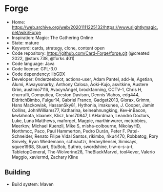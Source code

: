 # Forge

- Home: https://web.archive.org/web/20201111225132/https://www.slightlymagic.net/wiki/Forge
- Inspiration: Magic: The Gathering Online
- State: mature
- Keyword: cards, strategy, clone, content open
- Code repository: https://github.com/Card-Forge/forge.git (@created 2022, @stars 738, @forks 401)
- Code language: Java
- Code license: GPL-3.0
- Code dependency: libGDX
- Developer: 0nderzeeboot, actions-user, Adam Pantel, add-le, Agetian, Alumi, Alwayssnarky, Anthony Calosa, Aoki-Kujo, asvitkine, Austere Grim, austinio7116, AvacynAngel, brockfanning, CCTV-1, Chris H, churrufli, Computica, Creston Davison, Dennis Vlahos, edg444, EldritchBimbo, Fulgur14, Gabriel Franco, Gadget2013, Glorax, Grimm, Hans Mackowiak, HassanSky81, Hythonia, imakunee, J. Cooper, Jamin Collins, JohnWilliams77, Katharina, keineahnungking, Kev-inBacon, kevlahnota, klaxnek, Klisz, kms70847, LAHardman, Leandro Doctors, Luke, Luna Matthews, maforget, Magpie, marthinwurer, mctubbies, Meerkov, Michael Kuenzli, Mike S, misha-colbourne, NikolayHD, Northmoc, Paco, Paul Hammerton, Pedro Durán, Peter F. Patel-Schneider, Renato Filipe Vidal Santos, rikimbo, riku4470, Robbatog, Rory Snively, Ryan Wiedemann, schnautzr, SeravySensei, Simisays, squee1968, Stuart, StuBob, Suthro, swordshine, t-w-o-s-a-t, TabletopGeneral, The-Wolverine28, TheBlackMarvel, tool4ever, Valerio Maggio, xaviermd, Zachary Kline

## Building

- Build system: Maven
